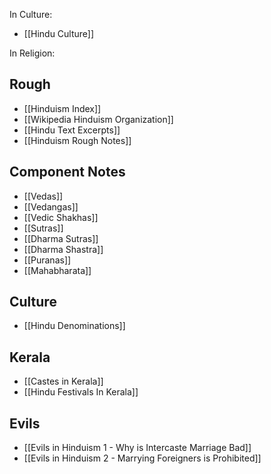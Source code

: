 In Culture:
- [[Hindu Culture]]

In Religion:
## Rough
- [[Hinduism Index]]
- [[Wikipedia Hinduism Organization]]
- [[Hindu Text Excerpts]]
- [[Hinduism Rough Notes]]
## Component Notes
- [[Vedas]]
- [[Vedangas]]
- [[Vedic Shakhas]]
- [[Sutras]]
- [[Dharma Sutras]]
- [[Dharma Shastra]]
- [[Puranas]]
- [[Mahabharata]]
## Culture
- [[Hindu Denominations]]
## Kerala
- [[Castes in Kerala]]
- [[Hindu Festivals In Kerala]]
## Evils
- [[Evils in Hinduism 1 - Why is Intercaste Marriage Bad]]
- [[Evils in Hinduism 2 - Marrying Foreigners is Prohibited]]